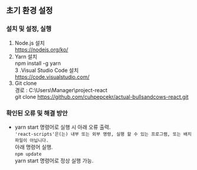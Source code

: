 

## 초기 환경 설정
### 설치 및 설정, 실행

1. Node.js 설치  
https://nodejs.org/ko/  
2. Yarn 설치  
npm install -g yarn  
3 .Visual Studio Code 설치  
https://code.visualstudio.com/  
4. Git clone  
경로 : C:\Users\Manager\project-react  
git clone https://github.com/cuhpepcekr/actual-bullsandcows-react.git  

### 확인된 오류 및 해결 방안
* yarn start 명령어로 실행 시 아래 오류 출력.  
```'react-scripts'은(는) 내부 또는 외부 명령, 실행 할 수 있는 프로그램, 또는 배치 파일이 아닙니다.  ```  
아래 명령어 실행.  
```npm update  ```  
yarn start 명령어로 정상 실행 가능.  

